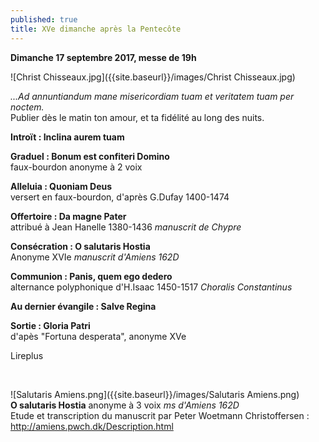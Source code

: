 ```yaml
---
published: true
title: XVe dimanche après la Pentecôte
---
```

**Dimanche 17 septembre 2017, messe de 19h**  

![Christ Chisseaux.jpg]({{site.baseurl}}/images/Christ Chisseaux.jpg)

*...Ad annuntiandum mane misericordiam tuam et veritatem tuam per noctem.*  
Publier dès le matin ton amour, et ta fidélité au long des nuits.

**Introït : Inclina aurem tuam**  

**Graduel : Bonum est confiteri Domino**  
faux-bourdon anonyme à 2 voix

**Alleluia : Quoniam Deus**  
versert en faux-bourdon, d'après G.Dufay 1400-1474

**Offertoire : Da magne Pater**  
attribué à Jean Hanelle 1380-1436 *manuscrit de Chypre*

**Consécration : O salutaris Hostia**  
Anonyme XVIe *manuscrit d'Amiens 162D*

**Communion : Panis, quem ego dedero**  
alternance polyphonique d'H.Isaac 1450-1517 *Choralis Constantinus*

**Au dernier évangile : Salve Regina**

**Sortie : Gloria Patri**  
d'apès "Fortuna desperata", anonyme XVe

Lireplus

&nbsp;

![Salutaris Amiens.png]({{site.baseurl}}/images/Salutaris Amiens.png)  
**O salutaris Hostia** anonyme à 3 voix *ms d'Amiens 162D*  
Etude et transcription du manuscrit par Peter Woetmann Christoffersen : http://amiens.pwch.dk/Description.html
